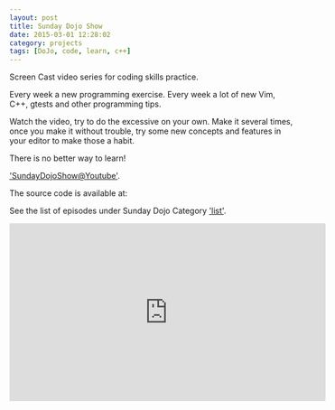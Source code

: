 ```yaml
---
layout: post
title: Sunday Dojo Show
date: 2015-03-01 12:28:02
category: projects
tags: [DoJo, code, learn, c++]
---
```


Screen Cast video series for coding skills practice. 

Every week a new programming exercise. Every week a lot of new Vim, C++, gtests and other programming tips.

Watch the video, try to do the excessive on your own. Make it several times, once you make it without trouble, try some new concepts and features in your editor to make those a habit.

There is no better way to learn!

['SundayDojoShow@Youtube'](https://www.youtube.com/playlist?list=PLmmL1sHORHnOelx6PLNgPEvL-AXoNldGf). 

The source code is available at: 

See the list of episodes under Sunday Dojo Category
['list'](testblog/sun_dojo).

<iframe width="560" height="315" src="https://www.youtube.com/embed/HG4v7nQ2evU?list=PLmmL1sHORHnOelx6PLNgPEvL-AXoNldGf" frameborder="0" allowfullscreen></iframe>
